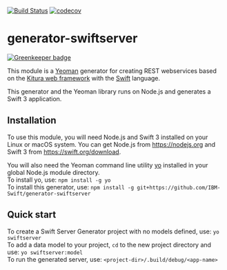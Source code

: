 [![Build Status](https://travis-ci.org/IBM-Swift/generator-swiftserver.svg?branch=master)](https://travis-ci.org/IBM-Swift/generator-swiftserver)
[![codecov](https://codecov.io/gh/IBM-Swift/generator-swiftserver/branch/master/graph/badge.svg)](https://codecov.io/gh/IBM-Swift/generator-swiftserver)

# generator-swiftserver

[![Greenkeeper badge](https://badges.greenkeeper.io/IBM-Swift/generator-swiftserver.svg)](https://greenkeeper.io/)

This module is a [Yeoman](http://yeoman.io) generator for creating REST webservices based on the [Kitura web framework](http://kitura.io) with the [Swift](https://swift.org/) language.

This generator and the Yeoman library runs on Node.js and generates a Swift 3 application.

## Installation
To use this module, you will need Node.js and Swift 3 installed on your Linux or macOS system. You can get Node.js from https://nodejs.org and Swift 3 from https://swift.org/download.

You will also need the Yeoman command line utility [yo](https://github.com/yeoman/yo) installed in your global Node.js module directory.  
To install yo, use: `npm install -g yo`  
To install this generator, use: `npm install -g git+https://github.com/IBM-Swift/generator-swiftserver`

## Quick start
To create a Swift Server Generator project with no models defined, use: `yo swiftserver`  
To add a data model to your project, `cd` to the new project directory and use: `yo swiftserver:model`  
To run the generated server, use: `<project-dir>/.build/debug/<app-name>`
